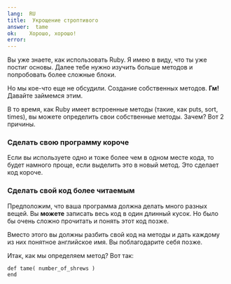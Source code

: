 ```yaml
---
lang:  RU
title:  Укрощение строптивого
answer:  tame
ok:    Хорошо, хорошо!
error:
---
```


Вы уже знаете, как использовать Ruby. Я имею в виду, что ты уже постиг основы.
Далее тебе нужно изучить больше методов и попробовать более сложные блоки.

Но мы кое-что еще не обсудили. Создание собственных методов.
__Гм!__ Давайте займемся этим.

В то время, как Ruby имеет встроенные методы (такие, как puts, sort, times), вы можете определить
свои собственные методы. Зачем? Вот 2 причины.

### Сделать свою программу короче
Если вы используете одно и тоже более чем в одном месте кода, то будет намного проще, если
выделить это в новый метод. Это сделает код короче.

### Сделать свой код более читаемым
Предположим, что ваша программа должна делать много разных вещей.
Вы __можете__ записать весь код в один длинный кусок. Но было бы очень сложно
прочитать и понять этот код позже.

Вместо этого вы должны разбить свой код на методы и дать каждому из них
понятное английское имя. Вы поблагодарите себя позже.

Итак, как мы определяем метод? Вот так:

    def tame( number_of_shrews )
    end